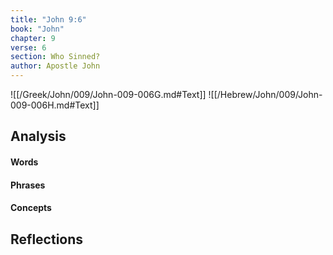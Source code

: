 ```yaml
---
title: "John 9:6"
book: "John"
chapter: 9
verse: 6
section: Who Sinned?
author: Apostle John
---
```

![[/Greek/John/009/John-009-006G.md#Text]]
![[/Hebrew/John/009/John-009-006H.md#Text]]

## Analysis

#### Words

#### Phrases

#### Concepts

## Reflections
